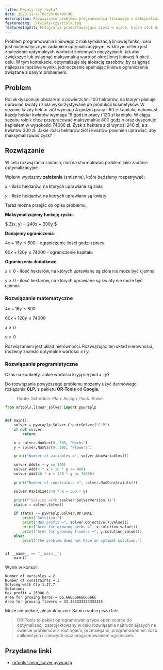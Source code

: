 ```yaml
---
title: Kwiaty czy zioła?
date: 2023-11-17T00:00:00+00:00
description: Rozwiązanie problemu programowania liniowego z maksymalizacją liniowej funkcji celu w kontekście uprawy kwiatów i ziół. Przedstawiiono kroki pozwalające na rozwiązanie zadania, wykorzystując matematyczną optymalizację. Problem został rozwiązany przy użyciu narzędzia CLP z pakietu OR-Tools od Google.
featuredImg: ./kwiaty-czy-ziola.jpg
featuredImgAlt: Fotografia przedstawiająca zioła w misce, która stoi na stole obsypanym kwiatami różnych roślin.
---
```


Problem programowania liniowego z maksymalizacją liniowej funkcji celu jest matematycznym zadaniem optymalizacyjnym, w którym celem jest znalezienie optymalnych wartości zmiennych decyzyjnych, tak aby zwiększyć lub osiągnąć maksymalną wartość określonej liniowej funkcji celu. W tym kontekście, optymalizuje się alokację zasobów, by osiągnąć najlepsze możliwe wyniki, jednocześnie spełniając liniowe ograniczenia związane z danym problemem.

## Problem

Rolnik dysponuje obszarem o powierzchni 100 hektarów, na którym planuje uprawiać kwiaty i zioła wykorzystywane do produkcji kosmetyków. W sezonie każdy hektar ziół wymaga 4 godzin pracy i 60 zł kapitału, natomiast każdy hektar kwiatów wymaga 16 godzin pracy i 120 zł kapitału. W ciągu sezonu rolnik chce przepracować maksymalnie 800 godzin oraz dysponuje kapitałem w wysokości 74000 zł. Zysk z hektara ziół wynosi 240 zł, a z kwiatów 300 zł. Jakie ilości hektarów ziół i kwiatów powinien uprawiać, aby maksymalizować zysk?

## Rozwiązanie

W celu rozwiązania zadania, można sformułować problem jako zadanie optymalizacyjne.

Wpierw wypiszmy **założenia** (zmienne), które będziemy rozpatrywać:

$x$ - ilość hektarów, na których uprawiane są zioła

$y$ - ilość hektarów, na których uprawiane są kwiaty

Teraz można przejść do opisu problemu.

**Maksymalizujemy funkcję zysku**:

$
Z(x, y) = 240x + 300y
$

**Dodajemy ograniczenia**:

$4x + 16y \leq 800$ - ograniczenie ilości godzin pracy

$60x + 120y \leq 74000$ - ograniczenie kapitału

**Ograniczenia dodatkowe**:

$x \geq 0$ - ilość hektarów, na których uprawiane są zioła nie może być ujemna

$y \geq 0$ - ilość hektarów, na których uprawiane są kwiaty nie może być ujemna

### Rozwiązanie matematyczne

$4x + 16y \leq 800$

$60x + 120y \leq 74000$

$x \geq 0$

$y \geq 0$

Rozwiązaniem jest układ nierówności. Rozwiązując ten układ nierówności, możemy znaleźć optymalne wartości $x$ i $y$.

### Rozwiązanie programistyczne

Czas na konkrety. Jakie wartości kryją się pod $x$ i $y$?

Do rozwiązania powyższego problemu możemy użyć darmowego roziązania **CLP**, z pakietu **OR-Tools** od **Google**.

> Route. Schedule. Plan. Assign. Pack. Solve.

```python
from ortools.linear_solver import pywraplp


def main():
    solver = pywraplp.Solver.CreateSolver("CLP")
    if not solver:
        return

    x = solver.NumVar(0, 100, "Herbs")
    y = solver.NumVar(0, 100, "Flowers")

    print("Number of variables =", solver.NumVariables())

    solver.Add(x + y <= 100)
    solver.Add(4 * x + 16 * y <= 800)
    solver.Add(60 * x + 120 * y <= 74000)

    print("Number of constraints =", solver.NumConstraints())

    solver.Maximize(240 * x + 300 * y)

    print(f"Solving with {solver.SolverVersion()}")
    status = solver.Solve()

    if status == pywraplp.Solver.OPTIMAL:
        print("Solution:")
        print("Max profit =", solver.Objective().Value())
        print("Area for growing herbs =", x.solution_value())
        print("Area for growing flowers =", y.solution_value())
    else:
        print("The problem does not have an optimal solution.")


if __name__ == "__main__":
    main()
```

Wynik w konsoli:

```vim
Number of variables = 2
Number of constraints = 3
Solving with Clp 1.17.7
Solution:
Max profit = 26000.0
Area for growing herbs = 66.66666666666666
Area for growing flowers = 33.333333333333336
```

Może nie piękne, ale praktyczne. Sami o sobie piszą tak:

> OR-Tools to pakiet oprogramowania typu open source do optymalizacji zaprojektowany w celu rozwiązania najtrudniejszych na świecie problemów z routingiem, przebiegami, programowaniem liczb całkowitych i liniowych oraz programowaniem ograniczeń.

## Przydatne linki

- [ortools.linear_solver.pywraplp](https://or-tools.github.io/docs/pdoc/ortools/linear_solver/pywraplp.html#Solver.CLP_LINEAR_PROGRAMMING)
